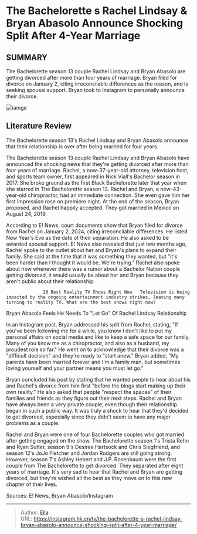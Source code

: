 # The Bachelorette s Rachel Lindsay &amp; Bryan Abasolo Announce Shocking Split After 4-Year Marriage


## SUMMARY 



  The Bachelorette season 13 couple Rachel Lindsay and Bryan Abasolo are getting divorced after more than four years of marriage.   Bryan filed for divorce on January 2, citing irreconcilable differences as the reason, and is seeking spousal support.   Bryan took to Instagram to personally announce their divorce.  

![iamge](https://static1.srcdn.com/wordpress/wp-content/uploads/2024/01/the-bachelorette-s-rachel-lindsay-bryan-abasolo-announce-shocking-split-after-4-year-marriageb-1.jpg)

## Literature Review
The Bachelorette season 13&#39;s Rachel Lindsay and Bryan Abasolo announce that their relationship is over after being married for four years.




The Bachelorette season 13 couple Rachel Lindsay and Bryan Abasolo have announced the shocking news that they&#39;re getting divorced after more than four years of marriage. Rachel, a now-37-year-old attorney, television host, and sports team owner, first appeared in Nick Viall&#39;s Bachelor season in 2017. She broke ground as the first Black Bachelorette later that year when she starred in The Bachelorette season 13. Rachel and Bryan, a now-43-year-old chiropractor, had an immediate connection. She even gave him her first impression rose on premiere night. At the end of the season, Bryan proposed, and Rachel happily accepted. They got married in Mexico on August 24, 2019.




According to E! News, court documents show that Bryan filed for divorce from Rachel on January 2, 2024, citing irreconcilable differences. He listed New Year&#39;s Eve as the date of their separation. He also asked to be awarded spousal support. E! News also revealed that just two months ago, Rachel spoke to the outlet about her and Bryan&#39;s plans to expand their family. She said at the time that it was something they wanted, but &#34;it&#39;s been harder than I thought it would be. We&#39;re trying.&#34; Rachel also spoke about how whenever there was a rumor about a Bachelor Nation couple getting divorced, it would usually be about her and Bryan because they aren&#39;t public about their relationship.

                  20 Best Reality TV Shows Right Now   Television is being impacted by the ongoing entertainment industry strikes, leaving many turning to reality TV. What are the best shows right now?    


 Bryan Abasolo Feels He Needs To &#34;Let Go&#34; Of Rachel Lindsay Relationship 
          




In an Instagram post, Bryan addressed his split from Rachel, stating, &#34;If you&#39;ve been following me for a while, you know I don&#39;t like to put my personal affairs on social media and like to keep a safe space for our family. Many of you know me as a chiropractor, and also as a husband, my proudest role so far.&#34; He went on to acknowledge that their divorce was a &#34;difficult decision&#34; and they&#39;re ready to &#34;start anew.&#34; Bryan added, &#34;My parents have been married forever and I&#39;m a family man, but sometimes loving yourself and your partner means you must let go.&#34;


 

Bryan concluded his post by stating that he wanted people to hear about his and Rachel&#39;s divorce from him first &#34;before the blogs start making up their own reality.&#34; He also asked that people &#34;respect the spaces&#34; of their families and friends as they figure out their next steps. Rachel and Bryan have always been a very private couple, even though their relationship began in such a public way. It was truly a shock to hear that they&#39;d decided to get divorced, especially since they didn&#39;t seem to have any major problems as a couple.




Rachel and Bryan were one of four Bachelorette couples who got married after getting engaged on the show. The Bachelorette season 1&#39;s Trista Rehn and Ryan Sutter, season 9&#39;s Desiree Hartsock and Chris Siegfriend, and season 12&#39;s JoJo Fletcher and Jordan Rodgers are still going strong. However, season 7&#39;s Ashley Hebert and J.P. Rosenbaum were the first couple from The Bachelorette to get divorced. They separated after eight years of marriage. It&#39;s very sad to hear that Rachel and Bryan are getting divorced, but they&#39;re wished all the best as they move on to this new chapter of their lives.

Sources: E! News, Bryan Abasolo/Instagram



---

> Author: [Ella](https://instagram.hk.cn/)  
> URL: https://instagram.hk.cn/tv/the-bachelorette-s-rachel-lindsay-bryan-abasolo-announce-shocking-split-after-4-year-marriage/  

